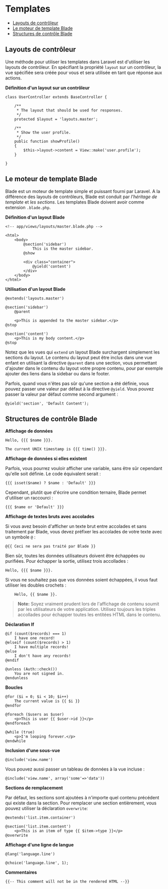 # Templates

- [Layouts de contrôleur](#controller-layouts)
- [Le moteur de template Blade](#blade-templating)
- [Structures de contrôle Blade](#other-blade-control-structures)

<a name="controller-layouts"></a>
## Layouts de contrôleur

Une méthode pour utiliser les templates dans Laravel est d'utiliser les layouts de contrôleur. En spécifiant la propriété `layout` sur un contrôleur, la vue spécifiée sera créée pour vous et sera utilisée en tant que réponse aux actions.

**Définition d'un layout sur un contrôleur**

	class UserController extends BaseController {

		/**
		 * The layout that should be used for responses.
		 */
		protected $layout = 'layouts.master';

		/**
		 * Show the user profile.
		 */
		public function showProfile()
		{
			$this->layout->content = View::make('user.profile');
		}

	}

<a name="blade-templating"></a>
## Le moteur de template Blade

Blade est un moteur de template simple et puissant fourni par Laravel. A la différence des layouts de contrôleurs, Blade est conduit par _l'héritage de template_ et _les sections_. Les templates Blade doivent avoir comme extension `.blade.php`.

**Définition d'un layout Blade**

	<!-- app/views/layouts/master.blade.php -->

	<html>
		<body>
			@section('sidebar')
				This is the master sidebar.
			@show

			<div class="container">
				@yield('content')
			</div>
		</body>
	</html>

**Utilisation d'un layout Blade**

	@extends('layouts.master')

	@section('sidebar')
		@parent

		<p>This is appended to the master sidebar.</p>
	@stop

	@section('content')
		<p>This is my body content.</p>
	@stop

Notez que les vues qui `extend` un layout Blade surchargent simplement les sections du layout. Le contenu du layout peut être inclus dans une vue enfant en utilisant la directive `@parent` dans une section, vous permettant d'ajouter dans le contenu du layout votre propre contenu, pour par exemple ajouter des liens dans la sidebar ou dans le footer.

Parfois, quand vous n'êtes pas sûr qu'une section a été définie, vous pouvez passer une valeur par défaut à la directive `@yield`. Vous pouvez passer la valeur par défaut comme second argument :

    @yield('section', 'Default Content');

<a name="other-blade-control-structures"></a>
## Structures de contrôle Blade

**Affichage de données**

    Hello, {{{ $name }}}.

    The current UNIX timestamp is {{{ time() }}}.

**Affichage de données si elles existent**

Parfois, vous pourrez vouloir afficher une variable, sans être sûr cependant qu'elle soit définie. Le code équivalent serait :

    {{{ isset($name) ? $name : 'Default' }}}

Cependant, plutôt que d'écrire une condition ternaire, Blade permet d'utiliser un raccourci :

    {{{ $name or 'Default' }}}

**Affichage de textes bruts avec accolades**

Si vous avez besoin d'afficher un texte brut entre accolades et sans traitement par Blade, vous devez préfixer les accolades de votre texte avec un symbole `@` :

    @{{ Ceci ne sera pas traité par Blade }}

Bien sûr, toutes les données utilisateurs doivent être échappées ou purifiées. Pour échapper la sortie, utilisez trois accollades :

	Hello, {{{ $name }}}.

Si vous ne souhaitez pas que vos données soient échappées, il vous faut utiliser les doubles crochets :

        Hello, {{ $name }}.

> **Note:** Soyez vraiment prudent lors de l'affichage de contenu soumit par les utilisateurs de votre application. Utilisez toujours les triples accollades pour échapper toutes les entitées HTML dans le contenu.

**Déclaration If**

    @if (count($records) === 1)
        I have one record!
    @elseif (count($records) > 1)
        I have multiple records!
	@else
		I don't have any records!
	@endif

	@unless (Auth::check())
		You are not signed in.
	@endunless

**Boucles**

	@for ($i = 0; $i < 10; $i++)
		The current value is {{ $i }}
	@endfor

	@foreach ($users as $user)
		<p>This is user {{ $user->id }}</p>
	@endforeach

	@while (true)
		<p>I'm looping forever.</p>
	@endwhile

**Inclusion d'une sous-vue**

	@include('view.name')

Vous pouvez aussi passer un tableau de données à la vue incluse :

    @include('view.name', array('some'=>'data'))

**Sections de remplacement**

Par défaut, les sections sont ajoutées à n'importe quel contenu précédent qui existe dans la section. Pour remplacer une section entièrement, vous pouvez utiliser la déclaration `overwrite`:

    @extends('list.item.container')
  
    @section('list.item.content')
        <p>This is an item of type {{ $item->type }}</p>
    @overwrite

**Affichage d'une ligne de langue**

	@lang('language.line')

	@choice('language.line', 1);

**Commentaires**

	{{-- This comment will not be in the rendered HTML --}}
